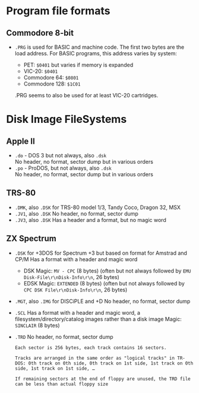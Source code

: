 # Program file formats

## Commodore 8-bit

- `.PRG` is used for BASIC and machine code. The first two bytes are the load address. For BASIC programs, this address varies by system:
  - PET: `$0401` but varies if memory is expanded
  - VIC-20: `$0401`
  - Commodore 64: `$0801`
  - Commodore 128: `$1C01`

  .PRG seems to also be used for at least VIC-20 cartridges. 

# Disk Image FileSystems

## Apple II

- `.do` - DOS 3 but not always, also `.dsk`  
  No header, no format, sector dump but in various orders
- `.po` - ProDOS, but not always, also `.dsk`  
  No header, no format, sector dump but in various orders

## TRS-80

- `.DMK`, also `.DSK` for TRS-80 model 1/3, Tandy Coco, Dragon 32, MSX
- `.JV1`, also `.DSK`
  No header, no format, sector dump
- `.JV3`, also `.DSK`
  Has a header and a format, but no magic word

## ZX Spectrum

- `.DSK` for +3DOS for Spectrum +3 but based on format for Amstrad and CP/M
  Has a format with a header and magic word
  
  - DSK Magic: `MV - CPC` (8 bytes) (often but not always followed by `EMU Disk-File\r\nDisk-Info\r\n`, 26 bytes)  
  - EDSK Magic: `EXTENDED` (8 bytes) (often but not always followed by ` CPC DSK File\r\nDisk-Info\r\n`, 26 bytes)

- `.MGT`, also `.IMG` for DISCiPLE and +D
  No header, no format, sector dump

- `.SCL`
  Has a format with a header and magic word, a filesystem/directory/catalog images rather than a disk image
  Magic: `SINCLAIR` (8 bytes)

- `.TRD`
  No header, no format, sector dump
  
      Each sector is 256 bytes, each track contains 16 sectors.

      Tracks are arranged in the same order as "logical tracks" in TR-DOS: 0th track on 0th side, 0th track on 1st side, 1st track on 0th side, 1st track on 1st side, …
      
      If remaining sectors at the end of floppy are unused, the TRD file can be less than actual floppy size
